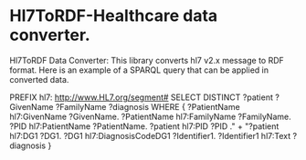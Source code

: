 # Hl7ToRDF-Healthcare data converter.

Hl7ToRDF Data Converter: This library converts hl7 v2.x message to RDF format.
Here is an example of a SPARQL query that can be applied in converted data.

PREFIX hl7: <http://www.HL7.org/segment#> 
		SELECT DISTINCT ?patient ?GivenName ?FamilyName ?diagnosis 
		 WHERE {
			?PatientName hl7:GivenName ?GivenName.
			?PatientName hl7:FamilyName ?FamilyName.
			?PID hl7:PatientName ?PatientName. 
			?patient hl7:PID ?PID ." + "?patient hl7:DG1 ?DG1. 
			?DG1 hl7:DiagnosisCodeDG1  ?Identifier1.
			?Identifier1 hl7:Text ?diagnosis
      }
